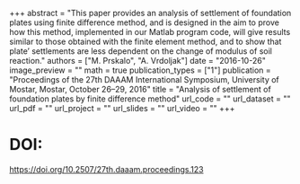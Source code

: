 +++
abstract = "This paper provides an analysis of settlement of foundation plates using finite difference method, and is designed in the aim to prove how this method, implemented in our Matlab program code, will give results similar to those obtained with the finite element method, and to show that plate’ settlements are less dependent on the change of modulus of soil reaction."
authors = ["M. Prskalo", "A. Vrdoljak"]
date = "2016-10-26"
image_preview = ""
math = true
publication_types = ["1"]
publication = "Proceedings of the 27th DAAAM International Symposium, University of Mostar, Mostar, October 26–29, 2016"
title = "Analysis of settlement of foundation plates by finite difference method"
url_code = ""
url_dataset = ""
url_pdf = ""
url_project = ""
url_slides = ""
url_video = ""
+++
# DOI:

https://doi.org/10.2507/27th.daaam.proceedings.123
